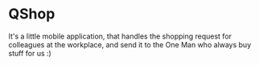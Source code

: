 QShop
=====

It's a little mobile application, that handles the shopping request for colleagues at the workplace, and send it to the One Man who always buy stuff for us :)
